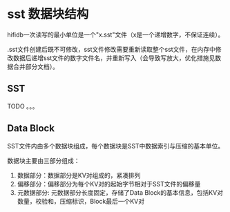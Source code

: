 # sst 数据块结构

hifidb一次读写的最小单位是一个"x.sst"文件（x是一个递增数字，不保证连续）。

.sst文件创建后既不可修改，sst文件修改需要重新读取整个sst文件，在内存中修改数据后递增sst文件的数字文件名，并重新写入（会导致写放大，优化措施见数据合并部分文档）。

## SST

TODO 。。。

## Data Block

SST文件内由多个数据块组成，每个数据块是SST中数据索引与压缩的基本单位。

数据块主要由三部分组成：

1. 数据部分：数据部分是KV对组成的，紧凑排列
2. 偏移部分：偏移部分为每个KV对的起始字节相对于SST文件的偏移量
3. 元数据部分: 元数据部分长度固定，存储了Data Block的基本信息，包括KV对数量，校验和，压缩标识，Block最后一个KV对
